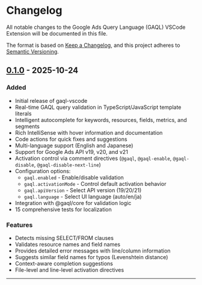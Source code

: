 # Changelog

All notable changes to the Google Ads Query Language (GAQL) VSCode Extension will be documented in this file.

The format is based on [Keep a Changelog](https://keepachangelog.com/en/1.0.0/),
and this project adheres to [Semantic Versioning](https://semver.org/spec/v2.0.0.html).

## [0.1.0] - 2025-10-24

### Added

- Initial release of gaql-vscode
- Real-time GAQL query validation in TypeScript/JavaScript template literals
- Intelligent autocomplete for keywords, resources, fields, metrics, and segments
- Rich IntelliSense with hover information and documentation
- Code actions for quick fixes and suggestions
- Multi-language support (English and Japanese)
- Support for Google Ads API v19, v20, and v21
- Activation control via comment directives (`@gaql`, `@gaql-enable`, `@gaql-disable`, `@gaql-disable-next-line`)
- Configuration options:
  - `gaql.enabled` - Enable/disable validation
  - `gaql.activationMode` - Control default activation behavior
  - `gaql.apiVersion` - Select API version (19/20/21)
  - `gaql.language` - Select UI language (auto/en/ja)
- Integration with @gaql/core for validation logic
- 15 comprehensive tests for localization

### Features

- Detects missing SELECT/FROM clauses
- Validates resource names and field names
- Provides detailed error messages with line/column information
- Suggests similar field names for typos (Levenshtein distance)
- Context-aware completion suggestions
- File-level and line-level activation directives

---

[0.1.0]: https://github.com/kage1020/google-ads-query-language/releases/tag/vscode-extension-v0.1.0
